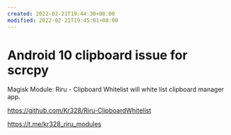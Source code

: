 ```yaml
---
created: 2022-02-21T19:44:30+08:00
modified: 2022-02-21T19:45:01+08:00
---
```


# Android 10 clipboard issue for scrcpy

Magisk Module:
Riru - Clipboard Whitelist
will white list clipboard manager app.

https://github.com/Kr328/Riru-ClipboardWhitelist

https://t.me/kr328_riru_modules
